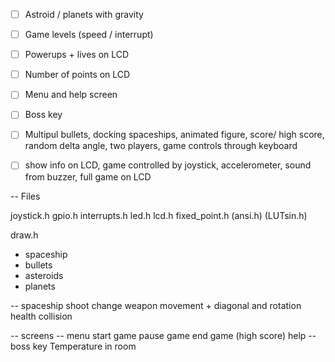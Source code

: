 

- [ ] Astroid / planets with gravity
- [ ] Game levels (speed / interrupt)
- [ ] Powerups + lives on LCD
- [ ] Number of points on LCD
- [ ] Menu and help screen
- [ ] Boss key
- [ ] Multipul bullets, docking spaceships, animated figure, score/ high score, random delta angle, two players, game controls through keyboard
- [ ] show info on LCD, game controlled by joystick, accelerometer, sound from buzzer, full game on LCD


-- Files

joystick.h
gpio.h
interrupts.h
led.h
lcd.h
fixed_point.h
(ansi.h)
(LUTsin.h)

draw.h
 - spaceship
 - bullets
 - asteroids
 - planets


-- spaceship
  shoot
  change weapon
  movement + diagonal and rotation
  health
  collision

-- screens
  -- menu
    start game
    pause game
    end game (high score)
  help
  -- boss key
    Temperature in room



